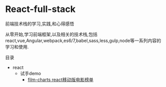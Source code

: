 # React-full-stack

前端技术栈的学习,实践,和心得感悟

从零开始,学习前端框架,以及相关的技术栈,包括react,vue,Angular,webpack,es6/7,babel,sass,less,gulp,node等一系列内容的学习和使用.

目录

* react
    * 试手demo
        * [film-charts react移动版电影榜单](https://github.com/leomYili/React-full-stack/tree/master/doc/react/filmCharts.md)